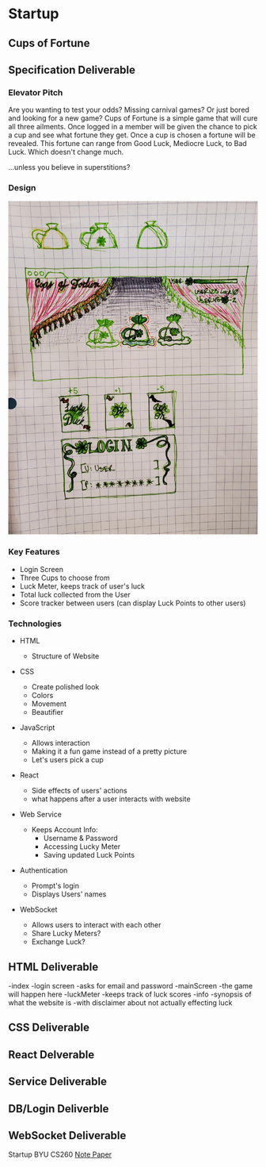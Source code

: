 # Startup

## Cups of Fortune

## Specification Deliverable

### Elevator Pitch

Are you wanting to test your odds? Missing carnival games? Or just bored and looking for a new game? Cups of Fortune is a simple game that will cure all three ailments. Once logged in a member will be given the chance to pick a cup and see what fortune they get. Once a cup is chosen a fortune will be revealed. This fortune can range from Good Luck, Mediocre Luck, to Bad Luck. Which doesn't change much.

...unless you believe in superstitions?

### Design

![picture of a sketched out webpage and icons](pageDesign.jpg)

### Key Features
+ Login Screen
+ Three Cups to choose from
+ Luck Meter, keeps track of user's luck
+ Total luck collected from the User
+ Score tracker between users (can display Luck Points to other users)

### Technologies
+ HTML 
  - Structure of Website

+ CSS 
  - Create polished look
  - Colors
  - Movement
  - Beautifier

+ JavaScript 
  - Allows interaction
  - Making it a fun game instead of a pretty picture 
  - Let's users pick a cup

+ React 
  - Side effects of users' actions
  - what happens after a user interacts with website

+ Web Service 
  + Keeps Account Info:
    + Username & Password
    + Accessing Lucky Meter
    + Saving updated Luck Points
    
+ Authentication
  - Prompt's login
  - Displays Users' names

+ WebSocket 
  - Allows users to interact with each other
  - Share Lucky Meters?
  - Exchange Luck?

## HTML Deliverable
-index
  -login screen
  -asks for email and password
-mainScreen
  -the game will happen here
-luckMeter
  -keeps track of luck scores
-info
  -synopsis of what the website is
  -with disclaimer about not actually effecting luck


## CSS Deliverable

## React Delverable

## Service Deliverable

## DB/Login Deliverble

## WebSocket Deliverable

Startup BYU CS260
[Note Paper](docs/notes.md)

